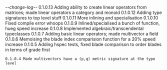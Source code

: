 -*-change-log-*-
	0.1.0.13 Adding ability to create linear operators from matrices; made linear operators a category and monoid
	0.1.0.12 Adding type signatures to top level stuff
	0.1.0.11 More inlining and specialisation
	0.1.0.10 Fixed compile error whoops
	0.1.0.9 Inlined/specialised a bunch of function, hueg speed increase
        0.1.0.8 Implemented algebraic/transcendental typeclasses
	0.1.0.7 Adding basic linear operators; made multivector a field
	0.1.0.6 Memoising the blade index comparision function for a 20% speed increase
	0.1.0.5 Adding hspec tests, fixed blade comparison to order blades in terms of grade first

	0.1.0.4 Made multivectors have a (p,q) metric signature at the type level
